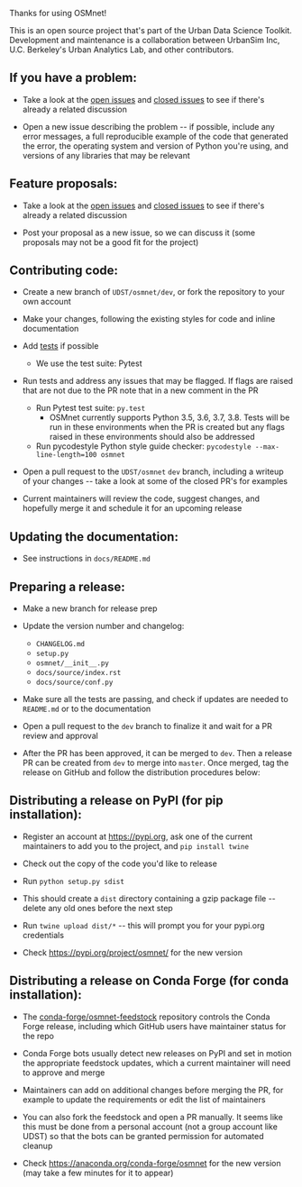 Thanks for using OSMnet! 

This is an open source project that's part of the Urban Data Science Toolkit. Development and maintenance is a collaboration between UrbanSim Inc, U.C. Berkeley's Urban Analytics Lab, and other contributors.

## If you have a problem:

- Take a look at the [open issues](https://github.com/UDST/osmnet/issues) and [closed issues](https://github.com/UDST/osmnet/issues?q=is%3Aissue+is%3Aclosed) to see if there's already a related discussion

- Open a new issue describing the problem -- if possible, include any error messages, a full reproducible example of the code that generated the error, the operating system and version of Python you're using, and versions of any libraries that may be relevant

## Feature proposals:

- Take a look at the [open issues](https://github.com/UDST/osmnet/issues) and [closed issues](https://github.com/UDST/osmnet/issues?q=is%3Aissue+is%3Aclosed) to see if there's already a related discussion

- Post your proposal as a new issue, so we can discuss it (some proposals may not be a good fit for the project)

## Contributing code:

- Create a new branch of `UDST/osmnet/dev`, or fork the repository to your own account

- Make your changes, following the existing styles for code and inline documentation

- Add [tests](https://github.com/UDST/osmnet/tree/dev/osmnet/tests) if possible
  - We use the test suite: Pytest
  
- Run tests and address any issues that may be flagged. If flags are raised that are not due to the PR note that in a new comment in the PR
  - Run Pytest test suite: `py.test`
    - OSMnet currently supports Python 3.5, 3.6, 3.7, 3.8. Tests will be run in these environments when the PR is created but any flags raised in these environments should also be addressed
  - Run pycodestyle Python style guide checker: `pycodestyle --max-line-length=100 osmnet`

- Open a pull request to the `UDST/osmnet` `dev` branch, including a writeup of your changes -- take a look at some of the closed PR's for examples

- Current maintainers will review the code, suggest changes, and hopefully merge it and schedule it for an upcoming release

## Updating the documentation: 

- See instructions in `docs/README.md`

## Preparing a release:

- Make a new branch for release prep

- Update the version number and changelog:
  - `CHANGELOG.md`
  - `setup.py`
  - `osmnet/__init__.py`
  - `docs/source/index.rst`
  - `docs/source/conf.py`

- Make sure all the tests are passing, and check if updates are needed to `README.md` or to the documentation

- Open a pull request to the `dev` branch to finalize it and wait for a PR review and approval

- After the PR has been approved, it can be merged to `dev`. Then a release PR can be created from `dev` to merge into `master`. Once merged, tag the release on GitHub and follow the distribution procedures below:

## Distributing a release on PyPI (for pip installation):

- Register an account at https://pypi.org, ask one of the current maintainers to add you to the project, and `pip install twine`

- Check out the copy of the code you'd like to release

- Run `python setup.py sdist`

- This should create a `dist` directory containing a gzip package file -- delete any old ones before the next step

- Run `twine upload dist/*` -- this will prompt you for your pypi.org credentials

- Check https://pypi.org/project/osmnet/ for the new version


## Distributing a release on Conda Forge (for conda installation):

- The [conda-forge/osmnet-feedstock](https://github.com/conda-forge/osmnet-feedstock) repository controls the Conda Forge release, including which GitHub users have maintainer status for the repo

- Conda Forge bots usually detect new releases on PyPI and set in motion the appropriate feedstock updates, which a current maintainer will need to approve and merge

- Maintainers can add on additional changes before merging the PR, for example to update the requirements or edit the list of maintainers

- You can also fork the feedstock and open a PR manually. It seems like this must be done from a personal account (not a group account like UDST) so that the bots can be granted permission for automated cleanup

- Check https://anaconda.org/conda-forge/osmnet for the new version (may take a few minutes for it to appear)